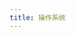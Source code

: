 ```yaml
---
title: 操作系统
---
```


<SubNav/>

<ClientOnly>
  <Plum/>
</ClientOnly>

<ListPosts type="OperatingSystem"/>
